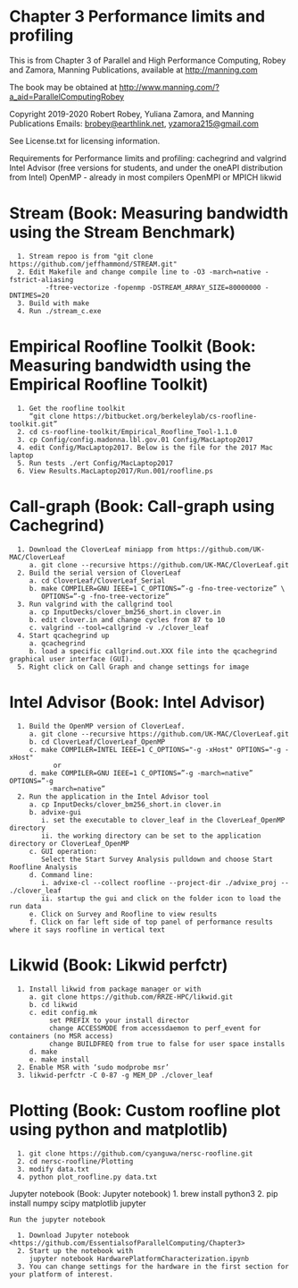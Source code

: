 # Chapter 3 Performance limits and profiling
This is from Chapter 3 of Parallel and High Performance Computing, Robey and Zamora,
Manning Publications, available at http://manning.com

The book may be obtained at
   http://www.manning.com/?a_aid=ParallelComputingRobey

Copyright 2019-2020 Robert Robey, Yuliana Zamora, and Manning Publications
Emails: brobey@earthlink.net, yzamora215@gmail.com

See License.txt for licensing information.

Requirements for Performance limits and profiling: 
      cachegrind and valgrind
      Intel Advisor (free versions for students, and under the oneAPI distribution from Intel)
      OpenMP - already in most compilers
      OpenMPI or MPICH
      likwid

#  Stream (Book: Measuring bandwidth using the Stream Benchmark)
      1. Stream repoo is from "git clone https://github.com/jeffhammond/STREAM.git"
      2. Edit Makefile and change compile line to -O3 -march=native -fstrict-aliasing 
             -ftree-vectorize -fopenmp -DSTREAM_ARRAY_SIZE=80000000 -DNTIMES=20
      3. Build with make
      4. Run ./stream_c.exe

#  Empirical Roofline Toolkit (Book: Measuring bandwidth using the Empirical Roofline Toolkit)
      1. Get the roofline toolkit 
         “git clone https://bitbucket.org/berkeleylab/cs-roofline-toolkit.git”
      2. cd cs-roofline-toolkit/Empirical_Roofline_Tool-1.1.0
      3. cp Config/config.madonna.lbl.gov.01 Config/MacLaptop2017
      4. edit Config/MacLaptop2017. Below is the file for the 2017 Mac laptop
      5. Run tests ./ert Config/MacLaptop2017
      6. View Results.MacLaptop2017/Run.001/roofline.ps

#  Call-graph (Book: Call-graph using Cachegrind)
      1. Download the CloverLeaf miniapp from https://github.com/UK-MAC/CloverLeaf
         a. git clone --recursive https://github.com/UK-MAC/CloverLeaf.git
      2. Build the serial version of CloverLeaf
         a. cd CloverLeaf/CloverLeaf_Serial
         b. make COMPILER=GNU IEEE=1 C_OPTIONS=”-g -fno-tree-vectorize” \
            OPTIONS=”-g -fno-tree-vectorize”
      3. Run valgrind with the callgrind tool
         a. cp InputDecks/clover_bm256_short.in clover.in
         b. edit clover.in and change cycles from 87 to 10
         c. valgrind --tool=callgrind -v ./clover_leaf
      4. Start qcachegrind up
         a. qcachegrind
         b. load a specific callgrind.out.XXX file into the qcachegrind graphical user interface (GUI).
      5. Right click on Call Graph and change settings for image

#  Intel Advisor (Book: Intel Advisor)
      1. Build the OpenMP version of CloverLeaf.
         a. git clone --recursive https://github.com/UK-MAC/CloverLeaf.git
         b. cd CloverLeaf/CloverLeaf_OpenMP
         c. make COMPILER=INTEL IEEE=1 C_OPTIONS="-g -xHost" OPTIONS="-g -xHost"
               or
         d. make COMPILER=GNU IEEE=1 C_OPTIONS=”-g -march=native” OPTIONS=”-g
              -march=native”
      2. Run the application in the Intel Advisor tool
         a. cp InputDecks/clover_bm256_short.in clover.in
         b. advixe-gui
            i. set the executable to clover_leaf in the CloverLeaf_OpenMP directory
            ii. the working directory can be set to the application directory or CloverLeaf_OpenMP
         c. GUI operation:
            Select the Start Survey Analysis pulldown and choose Start Roofline Analysis
         d. Command line:
            i. advixe-cl --collect roofline --project-dir ./advixe_proj -- ./clover_leaf
            ii. startup the gui and click on the folder icon to load the run data
         e. Click on Survey and Roofline to view results
         f. Click on far left side of top panel of performance results where it says roofline in vertical text

      
#  Likwid (Book: Likwid perfctr)
      1. Install likwid from package manager or with
         a. git clone https://github.com/RRZE-HPC/likwid.git
         b. cd likwid
         c. edit config.mk
              set PREFIX to your install director
              change ACCESSMODE from accessdaemon to perf_event for containers (no MSR access)
              change BUILDFREQ from true to false for user space installs
         d. make
         e. make install
      2. Enable MSR with ‘sudo modprobe msr’
      3. likwid-perfctr -C 0-87 -g MEM_DP ./clover_leaf


#  Plotting (Book: Custom roofline plot using python and matplotlib)
      1. git clone https://github.com/cyanguwa/nersc-roofline.git
      2. cd nersc-roofline/Plotting
      3. modify data.txt
      4. python plot_roofline.py data.txt

   Jupyter notebook (Book: Jupyter notebook)
      1. brew install python3
      2. pip install numpy scipy matplotlib jupyter
	
	Run the jupyter notebook

      1. Download Jupyter notebook <https://github.com/EssentialsofParallelComputing/Chapter3>
      2. Start up the notebook with
         jupyter notebook HardwarePlatformCharacterization.ipynb
      3. You can change settings for the hardware in the first section for your platform of interest.
